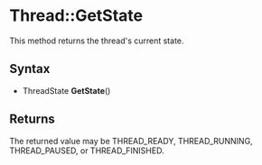 # Thread::GetState #
This method returns the thread's current state.

## Syntax ##
- ThreadState **GetState**()

## Returns ##
The returned value may be THREAD_READY, THREAD_RUNNING, THREAD_PAUSED, or THREAD_FINISHED.